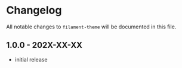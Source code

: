 # Changelog

All notable changes to `filament-theme` will be documented in this file.

## 1.0.0 - 202X-XX-XX

- initial release
